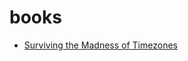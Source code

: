 # books 

- [Surviving the Madness of Timezones]({{.Meta.BaseURL}}/surviving-the-madness-of-timezones)
